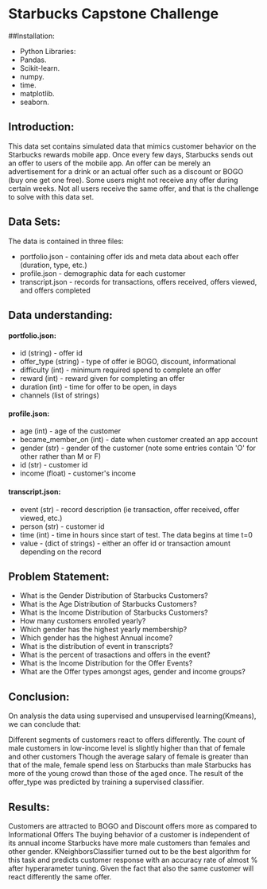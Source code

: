 # Starbucks Capstone Challenge

##Installation:

* Python Libraries:
* Pandas.
* Scikit-learn.
* numpy.
* time.
* matplotlib.
* seaborn.

## Introduction:

This data set contains simulated data that mimics customer behavior on the Starbucks rewards mobile app. Once every few days, Starbucks sends out an offer to users of the mobile app. An offer can be merely an advertisement for a drink or an actual offer such as a discount or BOGO (buy one get one free). Some users might not receive any offer during certain weeks.
Not all users receive the same offer, and that is the challenge to solve with this data set.

## Data Sets:

The data is contained in three files:
* portfolio.json - containing offer ids and meta data about each offer (duration, type, etc.)
* profile.json - demographic data for each customer
* transcript.json - records for transactions, offers received, offers viewed, and offers completed

## Data understanding:

#### portfolio.json:
* id (string) - offer id
* offer_type (string) - type of offer ie BOGO, discount, informational
* difficulty (int) - minimum required spend to complete an offer
* reward (int) - reward given for completing an offer
* duration (int) - time for offer to be open, in days
* channels (list of strings)

#### profile.json:
* age (int) - age of the customer
* became_member_on (int) - date when customer created an app account
* gender (str) - gender of the customer (note some entries contain 'O' for other rather than M or F)
* id (str) - customer id
* income (float) - customer's income

#### transcript.json:
* event (str) - record description (ie transaction, offer received, offer viewed, etc.)
* person (str) - customer id
* time (int) - time in hours since start of test. The data begins at time t=0
* value - (dict of strings) - either an offer id or transaction amount depending on the record

## Problem Statement:

* What is the Gender Distribution of Starbucks Customers?
* What is the Age Distribution of Starbucks Customers?
* What is the Income Distribution of Starbucks Customers?
* How many customers enrolled yearly?
* Which gender has the highest yearly membership?
* Which gender has the highest Annual income?
* What is the distribution of event in transcripts?
* What is the percent of trasactions and offers in the event?
* What is the Income Distribution for the Offer Events?
* What are the Offer types amongst ages, gender and income groups?

## Conclusion:

On analysis the data using supervised and unsupervised learning(Kmeans), we can conclude that:

Different segments of customers react to offers differently.
The count of male customers in low-income level is slightly higher than that of female and other customers
Though the average salary of female is greater than that of the male, female spend less on Starbucks than male
Starbucks has more of the young crowd than those of the aged once.
The result of the offer_type was predicted by training a supervised classifier.

## Results:

Customers are attracted to BOGO and Discount offers more as compared to Informational Offers
The buying behavior of a customer is independent of its annual income
Starbucks have more male customers than females and other gender.
KNeighborsClassifier turned out to be the best algorithm for this task and predicts customer response with an accuracy rate of almost % after hyperarameter tuning. Given the fact that also the same customer will react differently the same offer.
